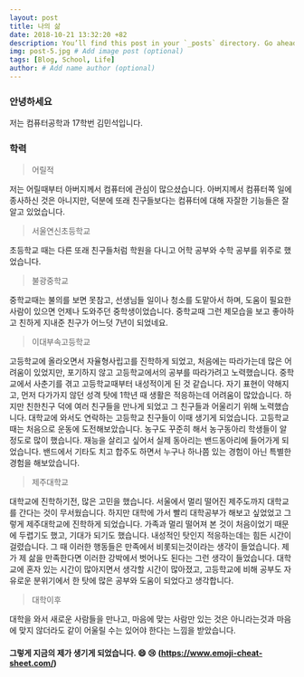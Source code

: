 ```yaml
---
layout: post
title: 나의 삶
date: 2018-10-21 13:32:20 +82
description: You’ll find this post in your `_posts` directory. Go ahead and edit it and re-build the site to see your changes. # Add post description (optional)
img: post-5.jpg # Add image post (optional)
tags: [Blog, School, Life]
author: # Add name author (optional)
---
```

### 안녕하세요

저는 컴퓨터공학과 17학번 김민석입니다.



### 학력



> 어릴적
>

저는 어릴때부터 아버지께서 컴퓨터에 관심이 많으셨습니다. 
아버지께서 컴퓨터쪽 일에 종사하신 것은 아니지만, 덕분에 또래 친구들보다는 
컴퓨터에 대해 자잘한 기능들은 잘 알고 있었습니다.



> 서울연신초등학교
>

초등학교 때는 다른 또래 친구들처럼 학원을 다니고 어학 공부와 수학 공부를 위주로 했었습니다.



> 불광중학교
>

중학교때는 불의를 보면 못참고, 선생님들 일이나 청소를 도맡아서 하며, 
도움이 필요한 사람이 있으면 언제나 도와주던 중학생이었습니다.
중학교때 그런 제모습을 보고 좋아하고 친하게 지내준 친구가 어느덧
7년이 되었네요.



> 이대부속고등학교
>

고등학교에 올라오면서 자율형사립고를 진학하게 되었고, 처음에는 따라가는데 
많은 어려움이 있었지만, 포기하지 않고 고등학교에서의 공부를 따라가려고
노력했습니다. 중학교에서 사춘기를 겪고 고등학교때부터 내성적이게 된 것
같습니다. 자기 표현이 약해지고, 먼저 다가가지 않던 성격 탓에
1학년 때 생활은 적응하는데 어려움이 많았습니다. 
하지만 친한친구 덕에 여러 친구들을 만나게 되었고 그 친구들과
어울리기 위해 노력했습니다. 대학교에 와서도 연락하는 고등학교 친구들이
이때 생기게 되었습니다.
고등학교 때는 처음으로 운동에 도전해보았습니다. 농구도 꾸준히 해서 농구동아리
학생들이 알 정도로 많이 했습니다. 재능을 살리고 싶어서 실제 동아리는 
밴드동아리에 들어가게 되었습니다. 밴드에서 기타도 치고 합주도 하면서 
누구나 하나쯤 있는 경험이 아닌 특별한 경험을 해보았습니다.



> 제주대학교
>

대학교에 진학하기전, 많은 고민을 했습니다.
서울에서 멀리 떨어진 제주도까지 대학교를 간다는 것이 무서웠습니다.
하지만 대학에 가서 빨리 대학공부가 해보고 싶었었고
그렇게 제주대학교에 진학하게 되었습니다.
가족과 멀리 떨어져 본 것이 처음이었기 때문에 두렵기도 했고, 기대가 되기도 
했습니다. 내성적인 탓인지 적응하는데는 힘든 시간이 걸렸습니다.
그 때 이러한 행동들은 만족에서 비롯되는것이라는 생각이 들었습니다.
제가 제 삶을 만족한다면 이러한 강박에서 벗어나도 된다는 그런 생각이 들었습니다.
대학교에 혼자 있는 시간이 많아지면서 생각할 시간이 많아졌고, 고등학교에 비해
공부도 자유로운 분위기에서 한 탓에 많은 공부와 도움이 되었다고 생각합니다.



> 대학이후
>

대학을 와서 새로운 사람들을 만나고, 마음에 맞는 사람만 있는 것은 아니라는것과 
마음에 맞지 않더라도 같이 어울릴 수는 있어야 한다는 느낌을 받았습니다.



#### 그렇게 지금의 제가 생기게 되었습니다. 😄 😢 (https://www.emoji-cheat-sheet.com/)